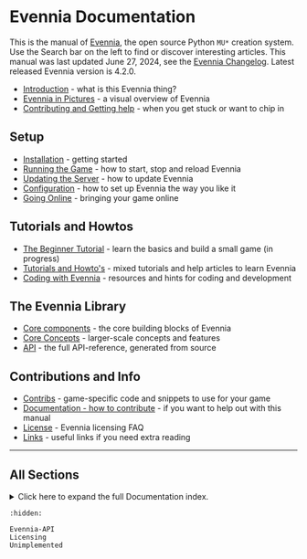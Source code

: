 # Evennia Documentation

This is the manual of [Evennia](https://www.evennia.com), the open source Python `MU*` creation system. Use the Search bar on the left to find or discover interesting articles. This manual was last updated June 27, 2024, see the [Evennia Changelog](Coding/Changelog.md). Latest released Evennia version is 4.2.0.

- [Introduction](./Evennia-Introduction.md) - what is this Evennia thing?
- [Evennia in Pictures](./Evennia-In-Pictures.md) - a visual overview of Evennia
- [Contributing and Getting help](./Contributing.md) - when you get stuck or want to chip in

## Setup

- [Installation](Setup/Setup-Overview.md#installation-and-running) - getting started
- [Running the Game](Setup/Running-Evennia.md)  - how to start, stop and reload Evennia
- [Updating the Server](Setup/Updating-Evennia.md) - how to update Evennia
- [Configuration](Setup/Setup-Overview.md#configuration) - how to set up Evennia the way you like it
- [Going Online](Setup/Setup-Overview.md#going-online) - bringing your game online

## Tutorials and Howtos

- [The Beginner Tutorial](Howtos/Beginner-Tutorial/Beginner-Tutorial-Overview.md) - learn the basics and build a small game (in progress)
- [Tutorials and Howto's](Howtos/Howtos-Overview.md#how-tos) - mixed tutorials and help articles to learn Evennia
- [Coding with Evennia](Coding/Coding-Overview.md) - resources and hints for coding and development

## The Evennia Library

- [Core components](Components/Components-Overview.md) - the core building blocks of Evennia
- [Core Concepts](Concepts/Concepts-Overview.md) - larger-scale concepts and features
- [API](./Evennia-API.md) - the full API-reference, generated from source

## Contributions and Info

- [Contribs](Contribs/Contribs-Overview.md) - game-specific code and snippets to use for your game
- [Documentation - how to contribute](./Contributing-Docs.md) - if you want to help out with this manual
- [License](./Licensing.md) - Evennia licensing FAQ
- [Links](./Links.md) - useful links if you need extra reading

----

## All Sections

<details>
<summary>
    Click here to expand the full Documentation index.
</summary>

```{toctree}
:maxdepth: 3

Evennia-Introduction
Evennia-In-Pictures
Setup/Running-Evennia
Setup/Updating-Evennia
Setup/Setup-Overview

Howtos/Howtos-Overview
Components/Components-Overview
Concepts/Concepts-Overview
Coding/Coding-Overview
Contribs/Contribs-Overview
Contributing
Contributing-Docs
Licensing
Links

```
</details>


```{toctree}
:hidden:

Evennia-API
Licensing
Unimplemented

```
